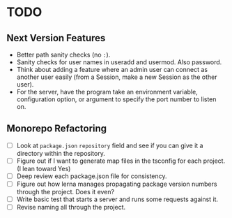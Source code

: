 # TODO

## Next Version Features

* Better path sanity checks (no `:`).
* Sanity checks for user names in useradd and usermod. Also password.
* Think about adding a feature where an admin user can connect as another user easily
  (from a Session, make a new Session as the other user).
* For the server, have the program take an environment variable, configuration
  option, or argument to specify the port number to listen on.

## Monorepo Refactoring

* [ ] Look at `package.json` `repository` field and see if you can give it a directory within the repository.
* [ ] Figure out if I want to generate map files in the tsconfig for each project. (I lean toward Yes)
* [ ] Deep review each package.json file for consistency.
* [ ] Figure out how lerna manages propagating package version numbers through the project. Does it even?
* [ ] Write basic test that starts a server and runs some requests against it.
* [ ] Revise naming all through the project.
